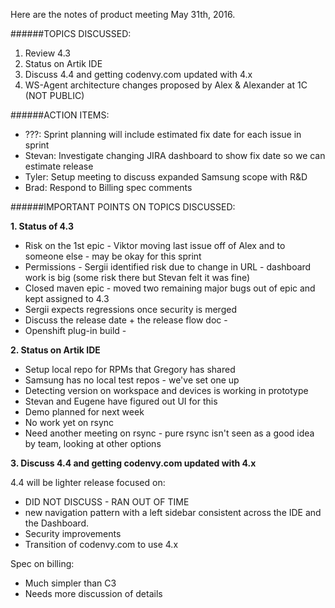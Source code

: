 Here are the notes of product meeting May 31th, 2016.

######TOPICS DISCUSSED:

1. Review 4.3
2. Status on Artik IDE
3. Discuss 4.4 and getting codenvy.com updated with 4.x
4. WS-Agent architecture changes proposed by Alex & Alexander at 1C (NOT PUBLIC)

######ACTION ITEMS:
- ???: Sprint planning will include estimated fix date for each issue in sprint
- Stevan: Investigate changing JIRA dashboard to show fix date so we can estimate release
- Tyler: Setup meeting to discuss expanded Samsung scope with R&D
- Brad: Respond to Billing spec comments

######IMPORTANT POINTS ON TOPICS DISCUSSED:

**1. Status of 4.3**
- Risk on the 1st epic - Viktor moving last issue off of Alex and to someone else - may be okay for this sprint
- Permissions - Sergii identified risk due to change in URL - dashboard work is big (some risk there but Stevan felt it was fine)
- Closed maven epic - moved two remaining major bugs out of epic and kept assigned to 4.3
- Sergii expects regressions once security is merged
- Discuss the release date + the release flow doc - 
- Openshift plug-in build - 

**2. Status on Artik IDE**
- Setup local repo for RPMs that Gregory has shared
- Samsung has no local test repos - we've set one up
- Detecting version on workspace and devices is working in prototype
- Stevan and Eugene have figured out UI for this
- Demo planned for next week
- No work yet on rsync
- Need another meeting on rsync - pure rsync isn't seen as a good idea by team, looking at other options

**3. Discuss 4.4 and getting codenvy.com updated with 4.x**

4.4 will be lighter release focused on:
- DID NOT DISCUSS - RAN OUT OF TIME
- new navigation pattern with a left sidebar consistent across the IDE and the Dashboard. 
- Security improvements
- Transition of codenvy.com to use 4.x

Spec on billing:
- Much simpler than C3
- Needs more discussion of details